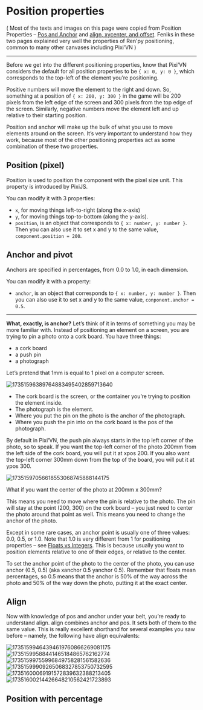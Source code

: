 # Position properties

( Most of the texts and images on this page were copied from Position Properties – [Pos and Anchor](https://feniksdev.com/renpy-position-properties-pos-and-anchor/) and [align, xycenter, and offset](https://feniksdev.com/renpy-position-properties-align-xycenter-and-offset/). Feniks in these two pages explained very well the properties of Ren'py positioning, common to many other canvases including Pixi’VN )

---

Before we get into the different positioning properties, know that Pixi’VN considers the default for all position properties to be `{ x: 0, y: 0 }`, which corresponds to the top-left of the element you’re positioning.

Positive numbers will move the element to the right and down. So, something at a position of `{ x: 200, y: 300 }` in the game will be 200 pixels from the left edge of the screen and 300 pixels from the top edge of the screen. Similarly, negative numbers move the element left and up relative to their starting position.

Position and anchor will make up the bulk of what you use to move elements around on the screen. It’s very important to understand how they work, because most of the other positioning properties act as some combination of these two properties.

## Position (pixel)

Position is used to position the component with the pixel size unit. This property is introduced by PixiJS.

You can modify it with 3 properties: 
- `x`, for moving things left-to-right (along the x-axis)
- `y`, for moving things top-to-bottom (along the y-axis).
- `position`, is an object that corresponds to `{ x: number, y: number }`. Then you can also use it to set x and y to the same value, `conponent.position = 200`.

## Anchor and pivot

Anchors are specified in percentages, from 0.0 to 1.0, in each dimension.

You can modify it with a property: 
- `anchor`, is an object that corresponds to `{ x: number, y: number }`. Then you can also use it to set x and y to the same value, `conponent.anchor = 0.5`.

---

**What, exactly, is anchor?** Let’s think of it in terms of something you may be more familiar with. Instead of positioning an element on a screen, you are trying to pin a photo onto a cork board. You have three things: 
- a cork board
- a push pin
- a photograph

Let’s pretend that 1mm is equal to 1 pixel on a computer screen.

![17351596389764883495402859713640](https://github.com/user-attachments/assets/becfa6ac-1156-49ad-8ceb-17b06627be7c)

- The cork board is the screen, or the container you’re trying to position the element inside.
- The photograph is the element.
- Where you put the pin on the photo is the anchor of the photograph.
- Where you push the pin into on the cork board is the pos of the photograph.

By default in Pixi’VN, the push pin always starts in the top left corner of the photo, so to speak. If you want the top-left corner of the photo 200mm from the left side of the cork board, you will put it at xpos 200. If you also want the top-left corner 300mm down from the top of the board, you will put it at ypos 300.

![17351597056618553068745888144175](https://github.com/user-attachments/assets/c6955336-1c30-4518-8f05-edd950a1227e)

What if you want the center of the photo at 200mm x 300mm?

This means you need to move where the pin is relative to the photo. The pin will stay at the point (200, 300) on the cork board – you just need to center the photo around that point as well. This means you need to change the anchor of the photo.

Except in some rare cases, an anchor point is usually one of three values: 0.0, 0.5, or 1.0. Note that 1.0 is very different from 1 for positioning properties – see [Floats vs Integers](https://feniksdev.com/renpy-position-properties-pos-and-anchor/#floats-vs-integers). This is because usually you want to position elements relative to one of their edges, or relative to the center.

To set the anchor point of the photo to the center of the photo, you can use anchor (0.5, 0.5) (aka xanchor 0.5 yanchor 0.5). Remember that floats mean percentages, so 0.5 means that the anchor is 50% of the way across the photo and 50% of the way down the photo, putting it at the exact center.

## Align

Now with knowledge of pos and anchor under your belt, you’re ready to understand align. align combines anchor and pos. It sets both of them to the same value. This is really excellent shorthand for several examples you saw before – namely, the following have align equivalents:

![17351599464394619760866269081175](https://github.com/user-attachments/assets/905f8284-b58f-40d1-86b3-66170c6b2438)
![17351599588441465184865762162774](https://github.com/user-attachments/assets/b2e23f6a-8236-4769-8479-9d0255d42500)
![17351599755996849758281561582636](https://github.com/user-attachments/assets/3724b1c2-004a-4451-86a5-b8ee17130f13)
![17351599909265068327853750732595](https://github.com/user-attachments/assets/2d1dccf5-0f69-4a09-b04b-9880df0ba273)
![17351600069191572839632388213405](https://github.com/user-attachments/assets/09715c9a-dee4-48a8-acff-8c71b52836f2)
![17351600214426648210562421723893](https://github.com/user-attachments/assets/fc179863-a36f-4600-9e95-f5923a2d9d9a)

## Position with percentage
